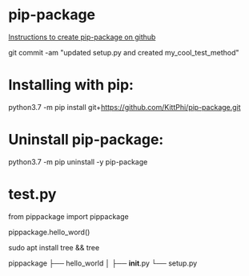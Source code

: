 # pip-package
[Instructions to create pip-package on github](https://dev.to/rf_schubert/how-to-create-a-pip-package-and-host-on-private-github-repo-58pa)

git commit -am "updated setup.py and created my_cool_test_method"

# Installing with pip:
python3.7 -m pip install git+https://github.com/KittPhi/pip-package.git

# Uninstall pip-package:
python3.7 -m pip uninstall -y pip-package

# test.py
from pippackage import pippackage

pippackage.hello_word()

sudo apt install tree && tree

pippackage
├── hello_world
│   ├── __init__.py
└── setup.py

